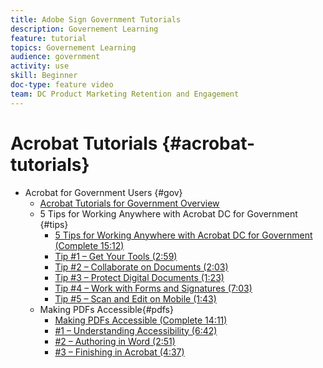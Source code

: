 ```yaml
---
title: Adobe Sign Government Tutorials
description: Governement Learning
feature: tutorial
topics: Governement Learning
audience: government
activity: use
skill: Beginner
doc-type: feature video
team: DC Product Marketing Retention and Engagement
---
```


# Acrobat Tutorials {#acrobat-tutorials}

+ Acrobat for Government Users {#gov}
  + [Acrobat Tutorials for Government Overview](gov/gov-overview.md)
  + 5 Tips for Working Anywhere with Acrobat DC for Government {#tips}
     + [5 Tips for Working Anywhere with Acrobat DC for Government (Complete 15:12)](gov/5-tips-for-working-anywhere-with-acrobat-dc-for-government.md) 
     + [Tip #1 – Get Your Tools (2:59)](gov/get-your-tools.md)
     + [Tip #2 – Collaborate on Documents (2:03)](gov/collaborate-on-documents.md)
     + [Tip #3 – Protect Digital Documents (1:23)](gov/protect-digital-documents.md)
     + [Tip #4 – Work with Forms and Signatures (7:03)](gov/work-with-forms-and-signatures.md)
     + [Tip #5 – Scan and Edit on Mobile (1:43)](gov/scan-and-edit-on-mobile.md)
  + Making PDFs Accessible{#pdfs}
     + [Making PDFs Accessible (Complete 14:11)](gov/making-pdfs-accessible.md)
     + [#1 – Understanding Accessibility (6:42)](gov/understanding-accessibility.md)
     + [#2 – Authoring in Word (2:51)](gov/authoring-in-word.md)
     + [#3 – Finishing in Acrobat (4:37)](gov/finishing-in-acrobat.md)
